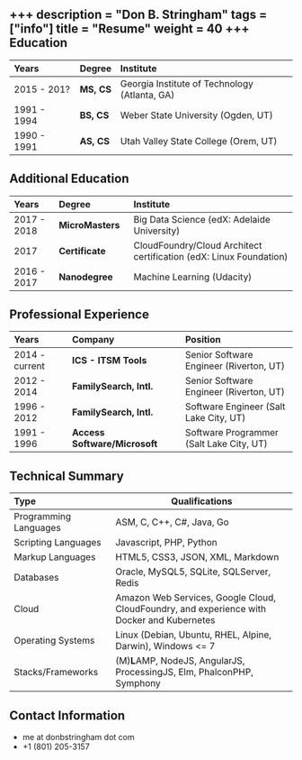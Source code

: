 +++
description = "Don B. Stringham"
tags = ["info"]
title = "Resume"
weight = 40
+++
Education
---------

| Years       | Degree | Institute                                                      |
|:------------|:-----------|:--------------------------------------------------------|
| 2015 - 201? | **MS, CS** | Georgia Institute of Technology (Atlanta, GA)        |
| 1991 - 1994 | **BS, CS** | Weber State University (Ogden, UT)         |
| 1990 - 1991&nbsp;&nbsp;| **AS, CS** | Utah Valley State College (Orem, UT)          |

Additional Education
--------------------

| Years       | Degree | Institute                                                      |
|:------------|:-----------|:--------------------------------------------------------|
| 2017 - 2018 | **MicroMasters**&nbsp;&nbsp;| Big Data Science (edX: Adelaide University) |
| 2017        | **Certificate** | CloudFoundry/Cloud Architect certification (edX: Linux Foundation) |
| 2016 - 2017 | **Nanodegree** | Machine Learning (Udacity) |

Professional Experience
-----------------------

| Years               | Company | Position                                                      |
|:--------------------|:-------------|:----------------------------------------------------------|
| 2014 - current&nbsp;&nbsp;| **ICS - ITSM Tools** | Senior Software Engineer (Riverton, UT)                  |
| 2012 - 2014         | **FamilySearch, Intl.** | Senior Software Engineer (Riverton, UT)                  |
| 1996 - 2012         | **FamilySearch, Intl.** | Software Engineer (Salt Lake City, UT)  |
| 1991 - 1996         | **Access Software/Microsoft**&nbsp;&nbsp;| Software Programmer (Salt Lake City, UT) |

Technical Summary
--------------------

| Type                  | Qualifications                                                          |
|:----------------------|-------------------------------------------------------------------------|
| Programming Languages&nbsp;&nbsp;| ASM, C, C++, C#, Java, Go |
| Scripting Languages   | Javascript, PHP, Python |
| Markup Languages      | HTML5, CSS3, JSON, XML, Markdown |
| Databases             | Oracle, MySQL5, SQLite, SQLServer, Redis |
| Cloud                | Amazon Web Services, Google Cloud, CloudFoundry, and experience with Docker and Kubernetes|
| Operating Systems     | Linux (Debian, Ubuntu, RHEL, Alpine, Darwin), Windows <= 7                      |
| Stacks/Frameworks     | (M)**L**AMP, NodeJS, AngularJS, ProcessingJS, Elm, PhalconPHP, Symphony   |

Contact Information
-------------------

* me at donbstringham dot com
* +1 (801) 205-3157
